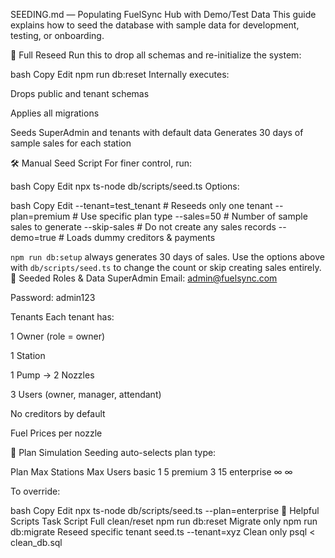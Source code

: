 SEEDING.md — Populating FuelSync Hub with Demo/Test Data
This guide explains how to seed the database with sample data for development, testing, or onboarding.

🧪 Full Reseed
Run this to drop all schemas and re-initialize the system:

bash
Copy
Edit
npm run db:reset
Internally executes:

Drops public and tenant schemas

Applies all migrations

Seeds SuperAdmin and tenants with default data
Generates 30 days of sample sales for each station

🛠 Manual Seed Script
For finer control, run:

bash
Copy
Edit
npx ts-node db/scripts/seed.ts
Options:

bash
Copy
Edit
--tenant=test_tenant      # Reseeds only one tenant
--plan=premium            # Use specific plan type
--sales=50                # Number of sample sales to generate
--skip-sales              # Do not create any sales records
--demo=true               # Loads dummy creditors & payments

`npm run db:setup` always generates 30 days of sales. Use the options above with
`db/scripts/seed.ts` to change the count or skip creating sales entirely.
👤 Seeded Roles & Data
SuperAdmin
Email: admin@fuelsync.com

Password: admin123

Tenants
Each tenant has:

1 Owner (role = owner)

1 Station

1 Pump → 2 Nozzles

3 Users (owner, manager, attendant)

No creditors by default

Fuel Prices per nozzle

🔐 Plan Simulation
Seeding auto-selects plan type:

Plan	Max Stations	Max Users
basic	1	5
premium	3	15
enterprise	∞	∞

To override:

bash
Copy
Edit
npx ts-node db/scripts/seed.ts --plan=enterprise
🧾 Helpful Scripts
Task	Script
Full clean/reset	npm run db:reset
Migrate only	npm run db:migrate
Reseed specific tenant	seed.ts --tenant=xyz
Clean only	psql < clean_db.sql